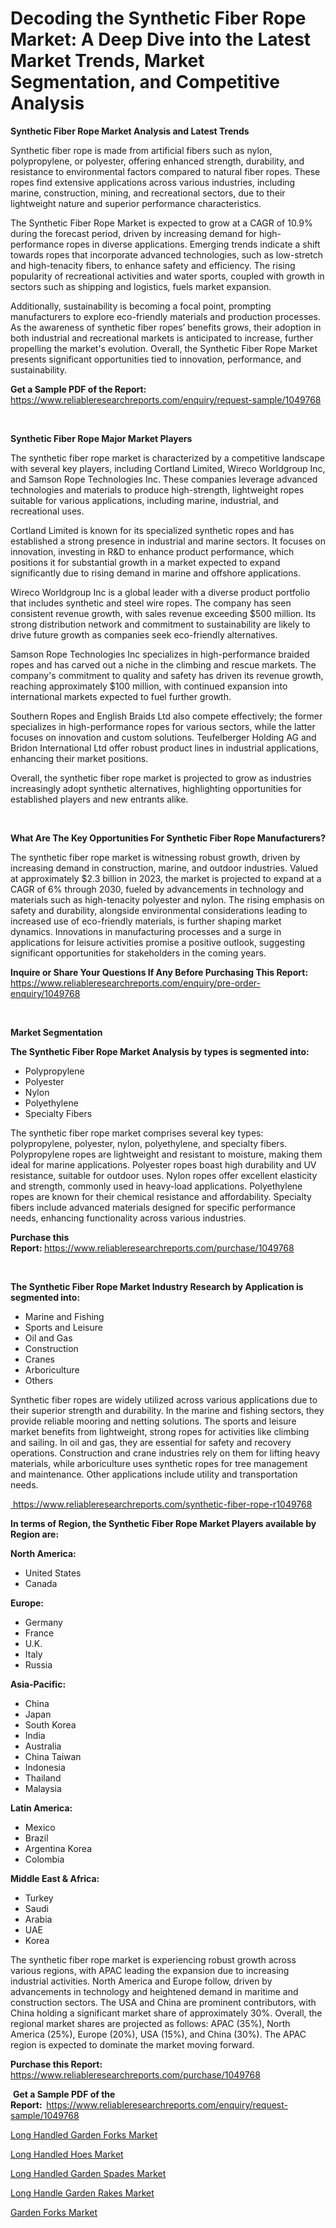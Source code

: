 <p><h1>Decoding the Synthetic Fiber Rope Market: A Deep Dive into the Latest Market Trends, Market Segmentation, and Competitive Analysis</h1></p><p><strong>Synthetic Fiber Rope Market Analysis and Latest Trends</strong></p>
<p><p>Synthetic fiber rope is made from artificial fibers such as nylon, polypropylene, or polyester, offering enhanced strength, durability, and resistance to environmental factors compared to natural fiber ropes. These ropes find extensive applications across various industries, including marine, construction, mining, and recreational sectors, due to their lightweight nature and superior performance characteristics.</p><p>The Synthetic Fiber Rope Market is expected to grow at a CAGR of 10.9% during the forecast period, driven by increasing demand for high-performance ropes in diverse applications. Emerging trends indicate a shift towards ropes that incorporate advanced technologies, such as low-stretch and high-tenacity fibers, to enhance safety and efficiency. The rising popularity of recreational activities and water sports, coupled with growth in sectors such as shipping and logistics, fuels market expansion.</p><p>Additionally, sustainability is becoming a focal point, prompting manufacturers to explore eco-friendly materials and production processes. As the awareness of synthetic fiber ropes’ benefits grows, their adoption in both industrial and recreational markets is anticipated to increase, further propelling the market's evolution. Overall, the Synthetic Fiber Rope Market presents significant opportunities tied to innovation, performance, and sustainability.</p></p>
<p><strong>Get a Sample PDF of the Report:&nbsp;</strong> <a href="https://www.reliableresearchreports.com/enquiry/request-sample/1049768?utm_campaign=24&utm_medium=2&utm_source=Github&utm_content=ia&utm_term=25032025&utm_id=synthetic-fiber-rope">https://www.reliableresearchreports.com/enquiry/request-sample/1049768</a></p>
<p>&nbsp;</p>
<p><strong>Synthetic Fiber Rope Major Market Players</strong></p>
<p><p>The synthetic fiber rope market is characterized by a competitive landscape with several key players, including Cortland Limited, Wireco Worldgroup Inc, and Samson Rope Technologies Inc. These companies leverage advanced technologies and materials to produce high-strength, lightweight ropes suitable for various applications, including marine, industrial, and recreational uses.</p><p>Cortland Limited is known for its specialized synthetic ropes and has established a strong presence in industrial and marine sectors. It focuses on innovation, investing in R&D to enhance product performance, which positions it for substantial growth in a market expected to expand significantly due to rising demand in marine and offshore applications.</p><p>Wireco Worldgroup Inc is a global leader with a diverse product portfolio that includes synthetic and steel wire ropes. The company has seen consistent revenue growth, with sales revenue exceeding $500 million. Its strong distribution network and commitment to sustainability are likely to drive future growth as companies seek eco-friendly alternatives.</p><p>Samson Rope Technologies Inc specializes in high-performance braided ropes and has carved out a niche in the climbing and rescue markets. The company's commitment to quality and safety has driven its revenue growth, reaching approximately $100 million, with continued expansion into international markets expected to fuel further growth.</p><p>Southern Ropes and English Braids Ltd also compete effectively; the former specializes in high-performance ropes for various sectors, while the latter focuses on innovation and custom solutions. Teufelberger Holding AG and Bridon International Ltd offer robust product lines in industrial applications, enhancing their market positions.</p><p>Overall, the synthetic fiber rope market is projected to grow as industries increasingly adopt synthetic alternatives, highlighting opportunities for established players and new entrants alike.</p></p>
<p>&nbsp;</p>
<p><strong>What Are The Key Opportunities For Synthetic Fiber Rope Manufacturers?</strong></p>
<p><p>The synthetic fiber rope market is witnessing robust growth, driven by increasing demand in construction, marine, and outdoor industries. Valued at approximately $2.3 billion in 2023, the market is projected to expand at a CAGR of 6% through 2030, fueled by advancements in technology and materials such as high-tenacity polyester and nylon. The rising emphasis on safety and durability, alongside environmental considerations leading to increased use of eco-friendly materials, is further shaping market dynamics. Innovations in manufacturing processes and a surge in applications for leisure activities promise a positive outlook, suggesting significant opportunities for stakeholders in the coming years.</p></p>
<p><strong>Inquire or Share Your Questions If Any Before Purchasing This Report:</strong> <a href="https://www.reliableresearchreports.com/enquiry/pre-order-enquiry/1049768?utm_campaign=24&utm_medium=2&utm_source=Github&utm_content=ia&utm_term=25032025&utm_id=synthetic-fiber-rope">https://www.reliableresearchreports.com/enquiry/pre-order-enquiry/1049768</a></p>
<p>&nbsp;</p>
<p><strong>Market Segmentation</strong></p>
<p><strong>The Synthetic Fiber Rope Market Analysis by types is segmented into:</strong></p>
<p><ul><li>Polypropylene</li><li>Polyester</li><li>Nylon</li><li>Polyethylene</li><li>Specialty Fibers</li></ul></p>
<p><p>The synthetic fiber rope market comprises several key types: polypropylene, polyester, nylon, polyethylene, and specialty fibers. Polypropylene ropes are lightweight and resistant to moisture, making them ideal for marine applications. Polyester ropes boast high durability and UV resistance, suitable for outdoor uses. Nylon ropes offer excellent elasticity and strength, commonly used in heavy-load applications. Polyethylene ropes are known for their chemical resistance and affordability. Specialty fibers include advanced materials designed for specific performance needs, enhancing functionality across various industries.</p></p>
<p><strong>Purchase this Report:&nbsp;</strong><a href="https://www.reliableresearchreports.com/purchase/1049768?utm_campaign=24&utm_medium=2&utm_source=Github&utm_content=ia&utm_term=25032025&utm_id=synthetic-fiber-rope">https://www.reliableresearchreports.com/purchase/1049768</a></p>
<p>&nbsp;</p>
<p><strong>The Synthetic Fiber Rope Market Industry Research by Application is segmented into:</strong></p>
<p><ul><li>Marine and Fishing</li><li>Sports and Leisure</li><li>Oil and Gas</li><li>Construction</li><li>Cranes</li><li>Arboriculture</li><li>Others</li></ul></p>
<p><p>Synthetic fiber ropes are widely utilized across various applications due to their superior strength and durability. In the marine and fishing sectors, they provide reliable mooring and netting solutions. The sports and leisure market benefits from lightweight, strong ropes for activities like climbing and sailing. In oil and gas, they are essential for safety and recovery operations. Construction and crane industries rely on them for lifting heavy materials, while arboriculture uses synthetic ropes for tree management and maintenance. Other applications include utility and transportation needs.</p></p>
<p><a href="https://www.reliableresearchreports.com/synthetic-fiber-rope-r1049768?utm_campaign=24&utm_medium=2&utm_source=Github&utm_content=ia&utm_term=25032025&utm_id=synthetic-fiber-rope">&nbsp;https://www.reliableresearchreports.com/synthetic-fiber-rope-r1049768</a></p>
<p><strong>In terms of Region, the Synthetic Fiber Rope Market Players available by Region are:</strong></p>
<p>
    <p> <strong> North America: </strong>
        <ul>
            <li>United States</li>
            <li>Canada</li>
        </ul>
        </p> 
    <p> <strong> Europe: </strong>
        <ul>
            <li>Germany</li>
            <li>France</li>
            <li>U.K.</li>
            <li>Italy</li>
            <li>Russia</li>
        </ul>
        </p> 
    <p> <strong> Asia-Pacific: </strong>
        <ul>
            <li>China</li>
            <li>Japan</li>
            <li>South Korea</li>
            <li>India</li>
            <li>Australia</li>
            <li>China Taiwan</li>
            <li>Indonesia</li>
            <li>Thailand</li>
            <li>Malaysia</li>
        </ul>
        </p> 
    <p> <strong> Latin America: </strong>
        <ul>
            <li>Mexico</li>
            <li>Brazil</li>
            <li>Argentina Korea</li>
            <li>Colombia</li>
        </ul>
        </p> 
    <p> <strong> Middle East & Africa: </strong>
        <ul>
            <li>Turkey</li>
            <li>Saudi</li>
            <li>Arabia</li>
            <li>UAE</li>
            <li>Korea</li>
        </ul>
    </p>
    </p>
<p><p>The synthetic fiber rope market is experiencing robust growth across various regions, with APAC leading the expansion due to increasing industrial activities. North America and Europe follow, driven by advancements in technology and heightened demand in maritime and construction sectors. The USA and China are prominent contributors, with China holding a significant market share of approximately 30%. Overall, the regional market shares are projected as follows: APAC (35%), North America (25%), Europe (20%), USA (15%), and China (30%). The APAC region is expected to dominate the market moving forward.</p></p>
<p><strong>Purchase this Report: </strong><a href="https://www.reliableresearchreports.com/purchase/1049768?utm_campaign=24&utm_medium=2&utm_source=Github&utm_content=ia&utm_term=25032025&utm_id=synthetic-fiber-rope">https://www.reliableresearchreports.com/purchase/1049768</a></p>
<p>&nbsp;<strong>Get a Sample PDF of the Report:&nbsp;&nbsp;</strong><a href="https://www.reliableresearchreports.com/enquiry/request-sample/1049768?utm_campaign=24&utm_medium=2&utm_source=Github&utm_content=ia&utm_term=25032025&utm_id=synthetic-fiber-rope">https://www.reliableresearchreports.com/enquiry/request-sample/1049768</a></p>
<p><strong></strong></p>
<p><p><a href="https://github.com/ximensbisade/Market-Research-Report-List-1/blob/main/long-handled-garden-forks-market.md?utm_campaign=24&utm_medium=2&utm_source=Github&utm_content=ia&utm_term=25032025&utm_id=synthetic-fiber-rope">Long Handled Garden Forks Market</a></p><p><a href="https://github.com/amagloeaad54/Market-Research-Report-List-1/blob/main/long-handled-hoes-market.md?utm_campaign=24&utm_medium=2&utm_source=Github&utm_content=ia&utm_term=25032025&utm_id=synthetic-fiber-rope">Long Handled Hoes Market</a></p><p><a href="https://github.com/oeungcolesh0/Market-Research-Report-List-1/blob/main/long-handled-garden-spades-market.md?utm_campaign=24&utm_medium=2&utm_source=Github&utm_content=ia&utm_term=25032025&utm_id=synthetic-fiber-rope">Long Handled Garden Spades Market</a></p><p><a href="https://github.com/neiridionna/Market-Research-Report-List-1/blob/main/long-handle-garden-rakes-market.md?utm_campaign=24&utm_medium=2&utm_source=Github&utm_content=ia&utm_term=25032025&utm_id=synthetic-fiber-rope">Long Handle Garden Rakes Market</a></p><p><a href="https://github.com/chaiszepkadk/Market-Research-Report-List-1/blob/main/garden-forks-market.md?utm_campaign=24&utm_medium=2&utm_source=Github&utm_content=ia&utm_term=25032025&utm_id=synthetic-fiber-rope">Garden Forks Market</a></p></p>